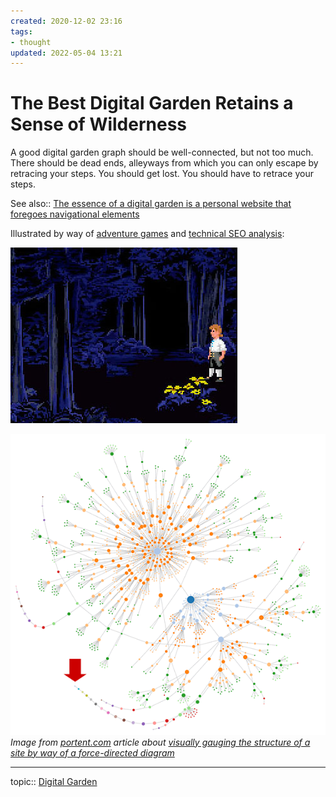 ```yaml
---
created: 2020-12-02 23:16
tags:
- thought
updated: 2022-05-04 13:21
---
```

   
# The Best Digital Garden Retains a Sense of Wilderness   
A good digital garden graph should be well-connected, but not too much. There should be dead ends, alleyways from which you can only escape by retracing your steps. You should get lost. You should have to retrace your steps.   
   
See also:: [The essence of a digital garden is a personal website that foregoes navigational elements](./The%20essence%20of%20a%20digital%20garden%20is%20a%20personal%20website%20that%20foregoes%20navigational%20elements.md)   
   
Illustrated by way of [adventure games](/not_created.md) and [technical SEO analysis](/not_created.md):   
   
![](assets/digital-gardens-monkey-island-forest-maze.png)   
   
![](assets/digital-gardens-portent.com-pagination-tunnels.png)   
*Image from [portent.com](https://www.portent.com/blog/seo/seo-force-directed-diagrams.htm) article about [visually gauging the structure of a site by way of a force-directed diagram](/not_created.md)*   
   
   
---   
topic:: [Digital Garden](./Digital%20Garden.md)